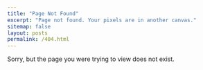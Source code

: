 ```yaml
---
title: "Page Not Found"
excerpt: "Page not found. Your pixels are in another canvas."
sitemap: false
layout: posts
permalink: /404.html
---
```


Sorry, but the page you were trying to view does not exist.
